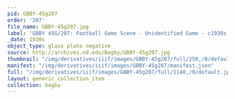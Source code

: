 ```yaml
---
pid: GBBY-45g207
order: '207'
file_name: GBBY-45g207.jpg
label: 'GBBY 45G/207: Football Game Scene - Unidentified Game - c1930s'
_date: 1930s
object_type: glass plate negative
source: http://archives.nd.edu/Bagby/GBBY-45g207.jpg
thumbnail: "/img/derivatives/iiif/images/GBBY-45g207/full/250,/0/default.jpg"
manifest: "/img/derivatives/iiif/images/GBBY-45g207/manifest.json"
full: "/img/derivatives/iiif/images/GBBY-45g207/full/1140,/0/default.jpg"
layout: generic_collection_item
collection: bagby
---
```


